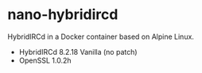 # nano-hybridircd

HybridIRCd in a Docker container based on Alpine Linux.

  * HybridIRCd 8.2.18 Vanilla (no patch)
  * OpenSSL 1.0.2h

